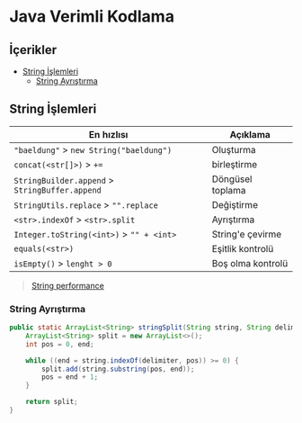 # Java Verimli Kodlama <!-- omit in toc -->

## İçerikler <!-- omit in toc -->

- [String İşlemleri](#String-%C4%B0%C5%9Flemleri)
  - [String Ayrıştırma](#String-Ayr%C4%B1%C5%9Ft%C4%B1rma)

## String İşlemleri

| En hızlısı                                     | Açıklama          |
| ---------------------------------------------- | ----------------- |
| `"baeldung"` > `new String("baeldung")`        | Oluşturma         |
| `concat(<str[]>)` > `+=`                       | birleştirme       |
| `StringBuilder.append` > `StringBuffer.append` | Döngüsel toplama  |
| `StringUtils.replace` > `"".replace`           | Değiştirme        |
| `<str>.indexOf` > `<str>.split`                | Ayrıştırma        |
| `Integer.toString(<int>)` > `"" + <int>`       | String'e çevirme  |
| `equals(<str>)`                                | Eşitlik kontrolü  |
| `isEmpty()` > `lenght > 0`                     | Boş olma kontrolü |

> [String performance]

### String Ayrıştırma

```java
public static ArrayList<String> stringSplit(String string, String delimiter) {
    ArrayList<String> split = new ArrayList<>();
    int pos = 0, end;

    while ((end = string.indexOf(delimiter, pos)) >= 0) {
        split.add(string.substring(pos, end));
        pos = end + 1;
    }

    return split;
}
```

[string performance]: https://www.baeldung.com/java-string-performance
